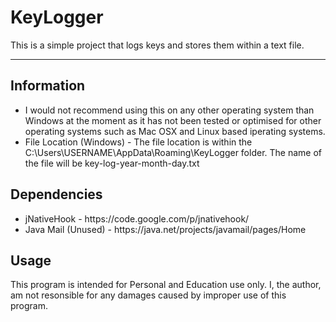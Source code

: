 <h1>KeyLogger</h1>
This is a simple project that logs keys and stores them within a text file.
<hr/>

<h2>Information</h2>
<ul>
<li>I would not recommend using this on any other operating system than Windows at the moment as it has not been tested or optimised for other operating systems such as Mac OSX and Linux based iperating systems.</li>
<li>File Location (Windows) - The file location is within the C:\Users\USERNAME\AppData\Roaming\KeyLogger folder. The name of the file will be key-log-year-month-day.txt 
</ul>

<h2>Dependencies</h2>
<ul>
  <li>jNativeHook - https://code.google.com/p/jnativehook/</li>
  <li>Java Mail (Unused) - https://java.net/projects/javamail/pages/Home
</ul>

<h2>Usage</h2>
This program is intended for Personal and Education use only. I, the author, am not resonsible for any damages caused by improper use of this program.


